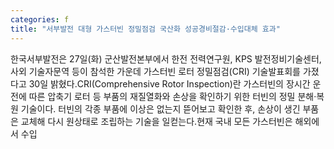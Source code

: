 ```yaml
---
categories: f
title: "서부발전 대형 가스터빈 정밀점검 국산화 성공경비절감·수입대체 효과"
---
```

한국서부발전은 27일(화) 군산발전본부에서 한전 전력연구원, KPS 발전정비기술센터, 사외 기술자문역 등이 참석한 가운데 가스터빈 로터 정밀점검(CRI) 기술발표회를 가졌다고 30일 밝혔다.CRI(Comprehensive Rotor Inspection)란 가스터빈의 장시간 운전에 따른 압축기 로터 등 부품의 재질열화와 손상을 확인하기 위한 터빈의 정밀 분해·복원 기술이다. 터빈의 각종 부품에 이상은 없는지 뜯어보고 확인한 후, 손상이 생긴 부품은 교체해 다시 원상태로 조립하는 기술을 일컫는다.현재 국내 모든 가스터빈은 해외에서 수입